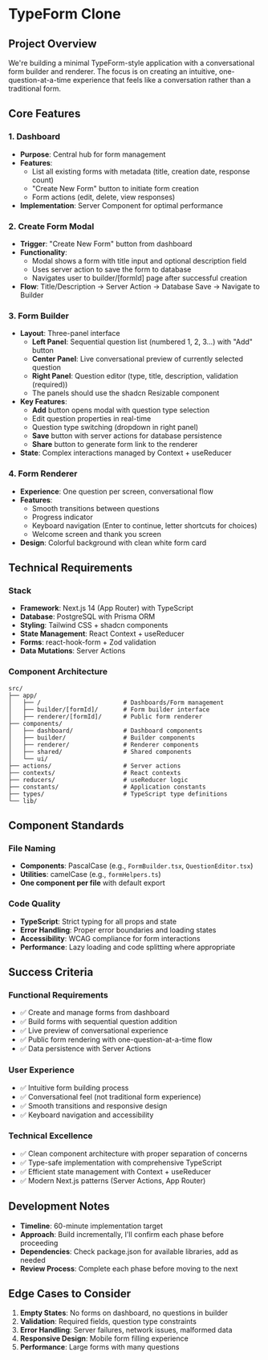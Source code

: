 # TypeForm Clone

## Project Overview

We're building a minimal TypeForm-style application with a conversational form builder and renderer. The focus is on creating an intuitive, one-question-at-a-time experience that feels like a conversation rather than a traditional form.

## Core Features

### 1. Dashboard

- **Purpose**: Central hub for form management
- **Features**:
  - List all existing forms with metadata (title, creation date, response count)
  - "Create New Form" button to initiate form creation
  - Form actions (edit, delete, view responses)
- **Implementation**: Server Component for optimal performance

### 2. Create Form Modal

- **Trigger**: "Create New Form" button from dashboard
- **Functionality**:
  - Modal shows a form with title input and optional description field
  - Uses server action to save the form to database
  - Navigates user to builder/[formId] page after successful creation
- **Flow**: Title/Description → Server Action → Database Save → Navigate to Builder

### 3. Form Builder

- **Layout**: Three-panel interface
  - **Left Panel**: Sequential question list (numbered 1, 2, 3...) with "Add" button
  - **Center Panel**: Live conversational preview of currently selected question
  - **Right Panel**: Question editor (type, title, description, validation (required))
  - The panels should use the shadcn Resizable component
- **Key Features**:
  - **Add** button opens modal with question type selection
  - Edit question properties in real-time
  - Question type switching (dropdown in right panel)
  - **Save** button with server actions for database persistence
  - **Share** button to generate form link to the renderer
- **State**: Complex interactions managed by Context + useReducer

### 4. Form Renderer

- **Experience**: One question per screen, conversational flow
- **Features**:
  - Smooth transitions between questions
  - Progress indicator
  - Keyboard navigation (Enter to continue, letter shortcuts for choices)
  - Welcome screen and thank you screen
- **Design**: Colorful background with clean white form card

## Technical Requirements

### Stack

- **Framework**: Next.js 14 (App Router) with TypeScript
- **Database**: PostgreSQL with Prisma ORM
- **Styling**: Tailwind CSS + shadcn components
- **State Management**: React Context + useReducer
- **Forms**: react-hook-form + Zod validation
- **Data Mutations**: Server Actions

### Component Architecture

```
src/
├── app/
│   ├── /                       # Dashboards/Form management
│   ├── builder/[formId]/       # Form builder interface
│   ├── renderer/[formId]/      # Public form renderer
├── components/
│   ├── dashboard/              # Dashboard components
│   ├── builder/                # Builder components
│   ├── renderer/               # Renderer components
│   ├── shared/                 # Shared components
│   └── ui/
├── actions/                    # Server actions
├── contexts/                   # React contexts
├── reducers/                   # useReducer logic
├── constants/                  # Application constants
├── types/                      # TypeScript type definitions
└── lib/
```

## Component Standards

### File Naming

- **Components**: PascalCase (e.g., `FormBuilder.tsx`, `QuestionEditor.tsx`)
- **Utilities**: camelCase (e.g., `formHelpers.ts`)
- **One component per file** with default export

### Code Quality

- **TypeScript**: Strict typing for all props and state
- **Error Handling**: Proper error boundaries and loading states
- **Accessibility**: WCAG compliance for form interactions
- **Performance**: Lazy loading and code splitting where appropriate

## Success Criteria

### Functional Requirements

- ✅ Create and manage forms from dashboard
- ✅ Build forms with sequential question addition
- ✅ Live preview of conversational experience
- ✅ Public form rendering with one-question-at-a-time flow
- ✅ Data persistence with Server Actions

### User Experience

- ✅ Intuitive form building process
- ✅ Conversational feel (not traditional form experience)
- ✅ Smooth transitions and responsive design
- ✅ Keyboard navigation and accessibility

### Technical Excellence

- ✅ Clean component architecture with proper separation of concerns
- ✅ Type-safe implementation with comprehensive TypeScript
- ✅ Efficient state management with Context + useReducer
- ✅ Modern Next.js patterns (Server Actions, App Router)

## Development Notes

- **Timeline**: 60-minute implementation target
- **Approach**: Build incrementally, I'll confirm each phase before proceeding
- **Dependencies**: Check package.json for available libraries, add as needed
- **Review Process**: Complete each phase before moving to the next

## Edge Cases to Consider

1. **Empty States**: No forms on dashboard, no questions in builder
2. **Validation**: Required fields, question type constraints
3. **Error Handling**: Server failures, network issues, malformed data
4. **Responsive Design**: Mobile form filling experience
5. **Performance**: Large forms with many questions
